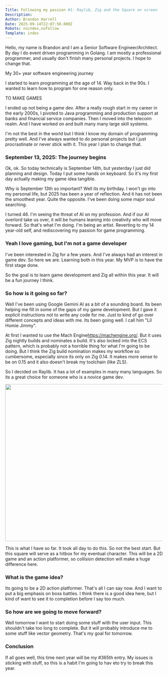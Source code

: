 ```yaml
---
Title: Following my passion #1: Raylib, Zig and the Square on screen
Description: 
Author: Brandon Harrell
Date: 2025-09-14T22:07:50.000Z
Robots: noindex,nofollow
Template: index
---
```

<p>Hello, my name is Brandon and I am a Senior Software Engineer/Architect. By day I do event driven programming in Golang. I am mostly a professional programmer, and usually don't finish many personal projects. I hope to change that.</p>

<p>My 30+ year software engineering journey</p>

<p>I started to learn programming at the age of 14. Way back in the 90s. I wanted to learn how to program for one reason only. </p>

<p>TO MAKE GAMES</p>

<p>I ended up not being a game dev. After a really rough start in my career in the early 2000s, I pivoted to Java programming and production support at banks and financial service companies. Then I moved into the telecoim realm. And I have worked on and built many many large skill systems.</p>

<p>I'm not the best in the world but I think I know my domain of programming pretty well. And I've always wanted to do personal projects but I just procrastinate or never stick with it.  This year I plan to change that.</p>

<h3>
  
  
  September 13, 2025: The journey begins
</h3>

<p>Ok, ok. So today technically is September 14th, but yesterday I just did planning and design. Today I put some hands on keyboard. So it's my first day actually making my game idea tangible.</p>

<p>Why is September 13th so important? Well its my birthday. I won't go into my personal life, but 2025 has been a year of reflection. And it has not been the smoothest year.  Quite the opposite. I've been doing some major soul searching. </p>

<p>I turned 46. I'm seeing the threat of AI on my profession. And if our AI overlord take us over, it will be humans leaning into creativity who will move forward.  So that's what I'm doing. I'm being an artist. Reverting to my 14 year-old self, and rediscovering my passion for game programming.</p>

<h3>
  
  
  Yeah I love gaming, but I'm not a game developer
</h3>

<p>I've been interested in Zig for a few years.  And I've always had an interest in game dev. So here we are. Learning both in this year. My MVP is to have the first stage done.  </p>

<p>So the goal is to learn game development and Zig all within this year. It will be a fun journey I think.</p>

<h3>
  
  
  So how is it going so far?
</h3>

<p>Well I've been using Google Gemini AI as a bit of a sounding board. Its been helping me fill in some of the gaps of my game development. But I gave it explicit instructions not to write any code for me. Just to kind of go over different concepts and ideas with me. Its been going well. I call him "Lil Homie Jimmy".</p>

<p>At first  I wanted to use the Mach Engine<a href="https://dev.tourl">https://machengine.org/</a>. But it uses Zig nightly builds and nominates a build. It's also locked into the ECS pattern, which is probably not a horrible thing for what I'm going to be doing. But I think the Zig build nomination makes my workflow so cumbersome, especially since its only on Zig 0.14. It makes more sense to be on 0.15 and it also doesn't break my toolchain (like ZLS).</p>

<p>So I decided on Raylib. It has a lot of examples in many many languages. So its a great choice for someone who is a novice game dev.</p>

<p><a href="https://media2.dev.to/dynamic/image/width=800%2Cheight=%2Cfit=scale-down%2Cgravity=auto%2Cformat=auto/https%3A%2F%2Fdev-to-uploads.s3.amazonaws.com%2Fuploads%2Farticles%2Fqs1strtdw99o3f5o0tys.png" class="article-body-image-wrapper"><img src="https://media2.dev.to/dynamic/image/width=800%2Cheight=%2Cfit=scale-down%2Cgravity=auto%2Cformat=auto/https%3A%2F%2Fdev-to-uploads.s3.amazonaws.com%2Fuploads%2Farticles%2Fqs1strtdw99o3f5o0tys.png" alt=" " width="800" height="500"></a></p>

<p>This is what I have so far. It took all day to do this. So not the best start.  But this square will serve as a hitbox for my eventual character. This will be a 2D game and an action platformer, so collision detection will make a huge difference here.</p>

<h3>
  
  
  What is the game idea?
</h3>

<p>Its going to be a 2D action platformer. That's all I can say now. And I want to put a big emphasis on boss battles. I think there is a good idea here, but I kind of want to see it to completion before I say too much.</p>

<h3>
  
  
  So how are we going to move forward?
</h3>

<p>Well tomorrow I want to start doing some stuff with the user input. This shouldn't take too long to complete. But it will probably introduce me to some stuff like vector geometry. That's my goal for tomorrow.</p>

<h3>
  
  
  Conclusion
</h3>

<p>If all goes well, this time next year will be my #365th entry. My issues is sticking with stuff, so this is a habit I'm going to hav eto try to break this year.</p>

